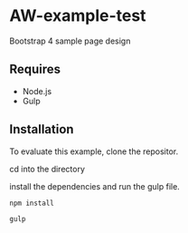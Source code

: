 # AW-example-test
Bootstrap 4 sample page design

## Requires
- Node.js
- Gulp

## Installation

To evaluate this example, clone the repositor.

cd into the directory 

install the dependencies and run the gulp file.

`npm install`

`gulp`
